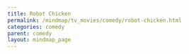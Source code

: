 ```yaml
---
title: Robot Chicken
permalink: /mindmap/tv_movies/comedy/robot-chicken.html
categories: comedy
parent: comedy
layout: mindmap_page
---
```

